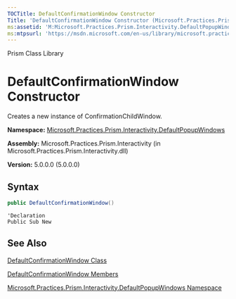 ```yaml
---
TOCTitle: DefaultConfirmationWindow Constructor
Title: 'DefaultConfirmationWindow Constructor (Microsoft.Practices.Prism.Interactivity.DefaultPopupWindows)'
ms:assetid: 'M:Microsoft.Practices.Prism.Interactivity.DefaultPopupWindows.DefaultConfirmationWindow.\#ctor'
ms:mtpsurl: 'https://msdn.microsoft.com/en-us/library/microsoft.practices.prism.interactivity.defaultpopupwindows.defaultconfirmationwindow.defaultconfirmationwindow(v=pandp.50)'
---
```


Prism Class Library

# DefaultConfirmationWindow Constructor

Creates a new instance of ConfirmationChildWindow.

**Namespace:** [Microsoft.Practices.Prism.Interactivity.DefaultPopupWindows](https://msdn.microsoft.com/en-us/library/microsoft.practices.prism.interactivity.defaultpopupwindows(v=pandp.50))

**Assembly:** Microsoft.Practices.Prism.Interactivity (in Microsoft.Practices.Prism.Interactivity.dll)

**Version:** 5.0.0.0 (5.0.0.0)

## Syntax

```C#
public DefaultConfirmationWindow()
```
```VB
'Declaration
Public Sub New
```

## See Also


[DefaultConfirmationWindow Class](https://msdn.microsoft.com/en-us/library/microsoft.practices.prism.interactivity.defaultpopupwindows.defaultconfirmationwindow(v=pandp.50))

[DefaultConfirmationWindow Members](https://msdn.microsoft.com/en-us/library/microsoft.practices.prism.interactivity.defaultpopupwindows.defaultconfirmationwindow_members(v=pandp.50))

[Microsoft.Practices.Prism.Interactivity.DefaultPopupWindows Namespace](https://msdn.microsoft.com/en-us/library/microsoft.practices.prism.interactivity.defaultpopupwindows(v=pandp.50))
